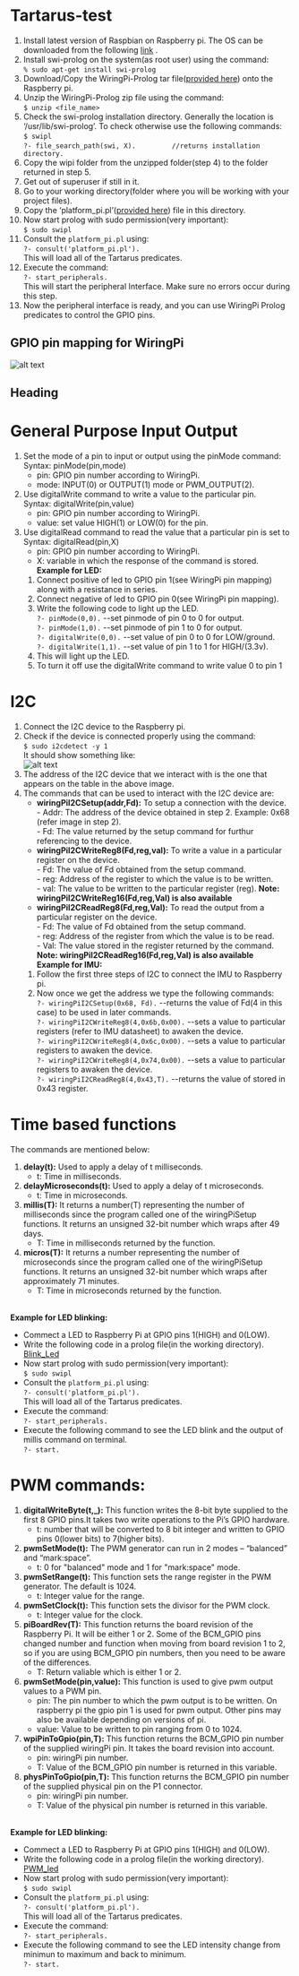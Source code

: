 # Tartarus-test

1. Install latest version of Raspbian on Raspberry pi. The OS can be downloaded from the following [link](https://www.raspberrypi.org/downloads/raspbian/) .
2. Install swi-prolog on the system(as root user) using the command:<br>```% sudo apt-get install swi-prolog```
3. Download/Copy the WiringPi-Prolog tar file([provided here](https://drive.google.com/open?id=0B5fn-iVXebaTOFFPUUNtdUxTdXM)) onto the Raspberry pi.
4. Unzip the WiringPi-Prolog zip file using the command:<br>```$ unzip <file_name>```
5. Check the swi-prolog installation directory. Generally the location is ‘/usr/lib/swi-prolog’. To check otherwise use the following commands:
<br>```$ swipl```
<br>```?- file_search_path(swi, X).			//returns installation directory.```
6. Copy the wipi folder from the unzipped folder(step 4) to the folder returned in step 5.
7. Get out of superuser if still in it.
8. Go to your working directory(folder where you will be working with your project files).
9. Copy the ‘platform_pi.pl’([provided here](https://drive.google.com/open?id=0B5fn-iVXebaTR3hnYnpLc3RoRTQ)) file in this directory.
10. Now start prolog with sudo permission(very important):
<br>```$ sudo swipl```
11. Consult the `platform_pi.pl` using:
<br>```?- consult('platform_pi.pl').``` 
      <br>This will load all of the Tartarus predicates.
12. Execute the command:
<br>```?- start_peripherals.```
       <br>This will start the peripheral Interface. Make sure no errors occur during this step.
13. Now the peripheral interface is ready, and you can use WiringPi Prolog predicates to control the GPIO pins.
## GPIO pin mapping for WiringPi
![alt text](https://github.com/krishnarohila/Tartarus-test/blob/master/gpio_readall1.png)
## Heading
# General Purpose Input Output
1. Set the mode of a pin to input or output using the pinMode command:
      <br>Syntax: pinMode(pin,mode)
      * pin: GPIO pin number according to WiringPi.
      * mode: INPUT(0) or OUTPUT(1) mode or PWM_OUTPUT(2).
2. Use digitalWrite command to write a value to the particular pin.
      <br>Syntax: digitalWrite(pin,value)
      * pin: GPIO pin number according to WiringPi.
      * value: set value HIGH(1) or LOW(0) for the pin.
3. Use digitalRead command to read the value that a particular pin is set to
      <br>Syntax: digitalRead(pin,X)
      * pin: GPIO pin number according to WiringPi.
      * X: variable in which the response of the command is stored.
<br><b>Example for LED:</b>
      1. Connect positive of led to GPIO pin 1(see WiringPi pin mapping) along with a resistance in series.
      2. Connect negative of led to GPIO pin 0(see WiringPi pin mapping).
      3. Write the following code to light up the LED.
            <br>```?- pinMode(0,0).```                --set pinmode of pin 0 to 0 for output.
            <br>```?- pinMode(1,0).```                --set pinmode of pin 1 to 0 for output.
            <br>```?- digitalWrite(0,0).```           --set value of pin 0 to 0 for LOW/ground.
            <br>```?- digitalWrite(1,1).```           --set value of pin 1 to 1 for HIGH/(3.3v).
      4. This will light up the LED.
      5. To turn it off use the digitalWrite command to write value 0 to pin 1
# I2C
1. Connect the I2C device to the Raspberry pi.
2. Check if the device is connected properly using the command:
<br>```$ sudo i2cdetect -y 1```
      <br> It should show something like:<br>
      ![alt text](https://github.com/krishnarohila/Tartarus-test/blob/master/i2cdetect1.png)
3. The address of the I2C device that we interact with is the one that appears on the table in the above image.
4. The commands that can be used to interact with the I2C device are:
      * <b>wiringPiI2CSetup(addr,Fd):</b> To setup a connection with the device.
            <br>- Addr: The address of the device obtained in step 2. Example: 0x68 (refer image in step 2).
            <br>- Fd: The value returned by the setup command for furthur referencing to the device.
      * <b>wiringPiI2CWriteReg8(Fd,reg,val):</b> To write a value in a particular register on the device.
            <br>- Fd: The value of Fd obtained from the setup command.
            <br>- reg: Address of the register to which the value is to be written.
            <br>- val: The value to be written to the particular register (reg).
            **Note: wiringPiI2CWriteReg16(Fd,reg,Val) is also available**
      * <b>wiringPiI2CReadReg8(Fd,reg,Val):</b> To read the output from a particular register on the device.
            <br>- Fd: The value of Fd obtained from the setup command.
            <br>- reg: Address of the register from which the value is to be read.
            <br>- Val: The value stored in the register returned by the command.
            **Note: wiringPiI2CReadReg16(Fd,reg,Val) is also available**
<br><b>Example for IMU:</b>
      1. Follow the first three steps of I2C to connect the IMU to Raspberry pi.
      2. Now once we get the address we type the following commands:
      <br>```?- wiringPiI2CSetup(0x68, Fd).```                  --returns the value of Fd(4 in this case) to be used in later commands.
      <br>```?- wiringPiI2CWriteReg8(4,0x6b,0x00).```           --sets a value to particular registers (refer to IMU datasheet) to awaken the device.
      <br>```?- wiringPiI2CWriteReg8(4,0x6c,0x00).```           --sets a value to particular registers to awaken the device.
      <br>```?- wiringPiI2CWriteReg8(4,0x74,0x00).```           --sets a value to particular registers to awaken the device.
      <br>```?- wiringPiI2CReadReg8(4,0x43,T).```               --returns the value of stored in 0x43 register.

# Time based functions
The commands are mentioned below:
1. <b>delay(t):</b> Used to apply a delay of t milliseconds.
      * t: Time in milliseconds.
2. <b>delayMicroseconds(t):</b> Used to apply a delay of t microseconds.
      * t: Time in microseconds.
3. <b>millis(T):</b> It returns a number(T) representing the number of milliseconds since the program called one of the wiringPiSetup functions. It returns an unsigned 32-bit number which wraps after 49 days.
      * T: Time in milliseconds returned by the function.
4. <b>micros(T):</b> It returns a number representing the number of microseconds since the program called one of the wiringPiSetup functions. It returns an unsigned 32-bit number which wraps after approximately 71 minutes.
      * T: Time in microseconds returned by the function.

<br><b>Example for LED blinking:</b>
* Commect a LED to Raspberry Pi at GPIO pins 1(HIGH) and 0(LOW).
* Write the following code in a prolog file(in the working directory).
<br> [Blink_Led](https://github.com/krishnarohila/Tartarus-test/blob/master/blink_led.pl)
* Now start prolog with sudo permission(very important):
<br>```$ sudo swipl```
* Consult the `platform_pi.pl` using:
<br>```?- consult('platform_pi.pl').``` 
      <br>This will load all of the Tartarus predicates.
* Execute the command:
<br>```?- start_peripherals.```
* Execute the following command to see the LED blink and the output of millis command on terminal.
<br>```?- start.```

# PWM commands:
1. <b>digitalWriteByte(t,_):</b> This function writes the 8-bit byte supplied to the first 8 GPIO pins.It takes two write operations to the Pi’s GPIO hardware.
      * t: number that will be converted to 8 bit integer and written to GPIO pins 0(lower bits) to 7(higher bits).
2. <b>pwmSetMode(t):</b> The PWM generator can run in 2 modes – “balanced” and “mark:space”. 
      * t: 0 for "balanced" mode and 1 for "mark:space" mode.
3. <b>pwmSetRange(t):</b> This function sets the range register in the PWM generator. The default is 1024.
      * t: Integer value for the range.
4. <b>pwmSetClock(t):</b> This function sets the divisor for the PWM clock.
      * t: Integer value for the clock.
5. <b>piBoardRev(T):</b> This function returns the board revision of the Raspberry Pi. It will be either 1 or 2. Some of the BCM_GPIO pins changed number and function when moving from board revision 1 to 2, so if you are using BCM_GPIO pin numbers, then you need to be aware of the differences.
      * T: Return valiable which is either 1 or 2.
6. <b>pwmSetMode(pin,value):</b> This function is used to give pwm output values to a PWM pin.
      * pin: The pin number to which the pwm output is to be written. On raspberry pi the gpio pin 1 is used for pwm output. Other pins may also be available depending on versions of pi.
      * value: Value to be written to pin ranging from 0 to 1024.
7. <b>wpiPinToGpio(pin,T):</b> This function returns the BCM_GPIO pin number of the supplied wiringPi pin. It takes the board revision into account.
      * pin: wiringPi pin number.
      * T: Value of the BCM_GPIO pin number is returned in this variable.
8. <b>physPinToGpio(pin,T):</b> This function returns the BCM_GPIO pin number of the supplied physical pin on the P1 connector.
      * pin: wiringPi pin number.
      * T: Value of the physical pin number is returned in this variable.

<br><b>Example for LED blinking:</b>
* Commect a LED to Raspberry Pi at GPIO pins 1(HIGH) and 0(LOW).
* Write the following code in a prolog file(in the working directory).
<br> [PWM_led](https://github.com/krishnarohila/Tartarus-test/blob/master/pwmled.pl)
* Now start prolog with sudo permission(very important):
<br>```$ sudo swipl```
* Consult the `platform_pi.pl` using:
<br>```?- consult('platform_pi.pl').``` 
      <br>This will load all of the Tartarus predicates.
* Execute the command:
<br>```?- start_peripherals.```
* Execute the following command to see the LED intensity change from minimun to maximum and back to minimum.
<br>```?- start.```
